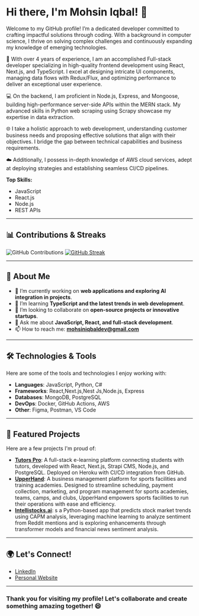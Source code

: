 # Hi there, I'm Mohsin Iqbal! 👋
Welcome to my GitHub profile! I’m a dedicated developer committed to crafting impactful solutions through coding. With a background in computer science, I thrive on solving complex challenges and continuously expanding my knowledge of emerging technologies.

🚀 With over 4 years of experience, I am an accomplished Full-stack developer specializing in high-quality frontend development using React, Next.js, and TypeScript. I excel at designing intricate UI components, managing data flows with Redux/Flux, and optimizing performance to deliver an exceptional user experience.

💻 On the backend, I am proficient in Node.js, Express, and Mongoose, building high-performance server-side APIs within the MERN stack. My advanced skills in Python web scraping using Scrapy showcase my expertise in data extraction.

🌐 I take a holistic approach to web development, understanding customer business needs and proposing effective solutions that align with their objectives. I bridge the gap between technical capabilities and business requirements.

☁️ Additionally, I possess in-depth knowledge of AWS cloud services, adept at deploying strategies and establishing seamless CI/CD pipelines.

**Top Skills:**
- JavaScript
- React.js
- Node.js
- REST APIs

---

## 📊 Contributions & Streaks

![GitHub Contributions](https://github-profile-summary-cards.vercel.app/api/cards/repos-per-language?username=m-mohsin-iqbal&theme=dracula)
[![GitHub Streak](https://github-readme-streak-stats.herokuapp.com?user=m-mohsin-iqbal&hide_total_contributions=true)](https://git.io/streak-stats)

---

## 🚀 About Me

- 🔭 I’m currently working on **web applications and exploring AI integration in projects**.
- 🌱 I’m learning **TypeScript and the latest trends in web development**.
- 👯 I’m looking to collaborate on **open-source projects or innovative startups**.
- 💬 Ask me about **JavaScript, React, and full-stack development**.
- 📫 How to reach me: **[mohsiniqbaldev@gmail.com](mailto:mohsiniqbaldev@gmail.com)**

---

## 🛠️ Technologies & Tools

Here are some of the tools and technologies I enjoy working with:

- **Languages**: JavaScript, Python, C#
- **Frameworks**: React,Next.js,Nest Js,Node.js, Express
- **Databases**: MongoDB, PostgreSQL
- **DevOps**: Docker, GitHub Actions, AWS
- **Other**: Figma, Postman, VS Code

---

## 🌟 Featured Projects

Here are a few projects I'm proud of:

- [**Tutors Pro**](https://tutors-pro-fe-f914c532a332.herokuapp.com/):  A full-stack e-learning platform connecting students with tutors, developed with React, Next.js, Strapi CMS, Node.js, and PostgreSQL. Deployed on Heroku with CI/CD integration from GitHub.
- [**UpperHand**](https://upperhand.com/): A business management platform for sports facilities and training academies. Designed to streamline scheduling, payment collection, marketing, and program management for sports academies, teams, camps, and clubs, UpperHand empowers sports facilities to run their operations with ease and efficiency.
- [**Intellistocks.ai**](https://intellistocks.ai/): s a Python-based app that predicts stock market trends using CAPM analysis, leveraging machine learning to analyze sentiment from Reddit mentions and is exploring enhancements through transformer models and financial news sentiment analysis.

---

## 🌍 Let's Connect!

- [LinkedIn](https://www.linkedin.com/in/m-mohsin-iqbal)
- [Personal Website](https://www.mohsiniqbal.live/)

---

### Thank you for visiting my profile! Let's collaborate and create something amazing together! 😄

